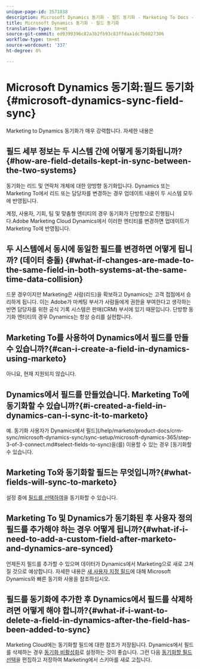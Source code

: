 ```yaml
---
unique-page-id: 3571838
description: Microsoft Dynamics 동기화 - 필드 동기화 - Marketing To Docs - 제품 설명서
title: Microsoft Dynamics 동기화 - 필드 동기화
translation-type: tm+mt
source-git-commit: ed9399396c82a3b2fb93c83ffdaa1dc7b0827306
workflow-type: tm+mt
source-wordcount: '337'
ht-degree: 0%

---
```



# Microsoft Dynamics 동기화:필드 동기화 {#microsoft-dynamics-sync-field-sync}

Marketing to Dynamics 동기화가 매우 강력합니다. 자세한 내용은

## 필드 세부 정보는 두 시스템 간에 어떻게 동기화됩니까?{#how-are-field-details-kept-in-sync-between-the-two-systems}

동기화는 리드 및 연락처 개체에 대한 양방향 동기화입니다. Dynamics 또는 Marketing To에서 리드 또는 담당자를 변경하는 경우 업데이트 내용이 두 시스템 모두에 반영됩니다.

계정, 사용자, 기회, 팀 및 맞춤형 엔티티의 경우 동기화가 단방향으로 진행됩니다.Adobe Marketing Cloud Dynamics에서 이러한 엔티티를 변경하면 업데이트가 Marketing To에 반영됩니다.

## 두 시스템에서 동시에 동일한 필드를 변경하면 어떻게 됩니까? (데이터 충돌) {#what-if-changes-are-made-to-the-same-field-in-both-systems-at-the-same-time-data-collision}

드문 경우이지만 Marketing은 사람(리드)을 확보하고 Dynamics는 고객 접점에서 승리하게 됩니다. 이는 Adobe가 마케팅 부서가 사람들에게 권한을 부여한다고 생각하는 반면 담당자를 위한 공식 기록 시스템은 판매(CRM) 부서에 있기 때문입니다. 단방향 동기화 엔티티의 경우 Dynamics는 항상 승리를 실현합니다.

## Marketing To를 사용하여 Dynamics에서 필드를 만들 수 있습니까?{#can-i-create-a-field-in-dynamics-using-marketo}

아니요, 현재 지원되지 않습니다.

## Dynamics에서 필드를 만들었습니다. Marketing To에 동기화할 수 있습니까?{#i-created-a-field-in-dynamics-can-i-sync-it-to-marketo}

예. 동기화 사용자가 Dynamics에서 필드](/help/marketo/product-docs/crm-sync/microsoft-dynamics-sync/sync-setup/microsoft-dynamics-365/step-3-of-3-connect.md#select-fields-to-sync)을(를) 이용할 수 있는 경우 [동기화할 수 있습니다.

## Marketing To와 동기화할 필드는 무엇입니까?{#what-fields-will-sync-to-marketo}

설정 중에 [필드를 선택하여](/help/marketo/product-docs/crm-sync/microsoft-dynamics-sync/sync-setup/microsoft-dynamics-365/step-3-of-3-connect.md#select-fields-to-sync)을 동기화할 수 있습니다.

## Marketing To 및 Dynamics가 동기화된 후 사용자 정의 필드를 추가해야 하는 경우 어떻게 됩니까?{#what-if-i-need-to-add-a-custom-field-after-marketo-and-dynamics-are-synced}

언제든지 필드를 추가할 수 있으며 데이터가 Dynamics에서 Marketing으로 새로 고쳐질 것으로 예상합니다. 자세한 내용은 [새 사용자 지정 필드](/help/marketo/product-docs/crm-sync/microsoft-dynamics-sync/microsoft-dynamics-sync-details/microsoft-dynamics-sync-field-sync/use-quick-sync-with-microsoft-dynamics-for-a-new-custom-field.md)에 대해 Microsoft Dynamics와 빠른 동기화 사용을 참조하십시오.

## 필드를 동기화에 추가한 후 Dynamics에서 필드를 삭제하려면 어떻게 해야 합니까?{#what-if-i-want-to-delete-a-field-in-dynamics-after-the-field-has-been-added-to-sync}

Marketing Cloud에는 동기화할 필드에 대한 참조가 저장됩니다. Dynamics에서 필드를 삭제하는 경우 [동기화 비활성화](/help/marketo/product-docs/crm-sync/salesforce-sync/enable-disable-the-salesforce-sync.md)로 설정하는 것이 좋습니다. 그런 다음 [동기화할 필드 선택](/help/marketo/product-docs/crm-sync/microsoft-dynamics-sync/microsoft-dynamics-sync-details/microsoft-dynamics-sync-field-sync/editing-fields-to-sync-before-deleting-them-in-dynamics.md)을 편집하고 저장하여 Marketing에서 스키마를 새로 고칩니다.